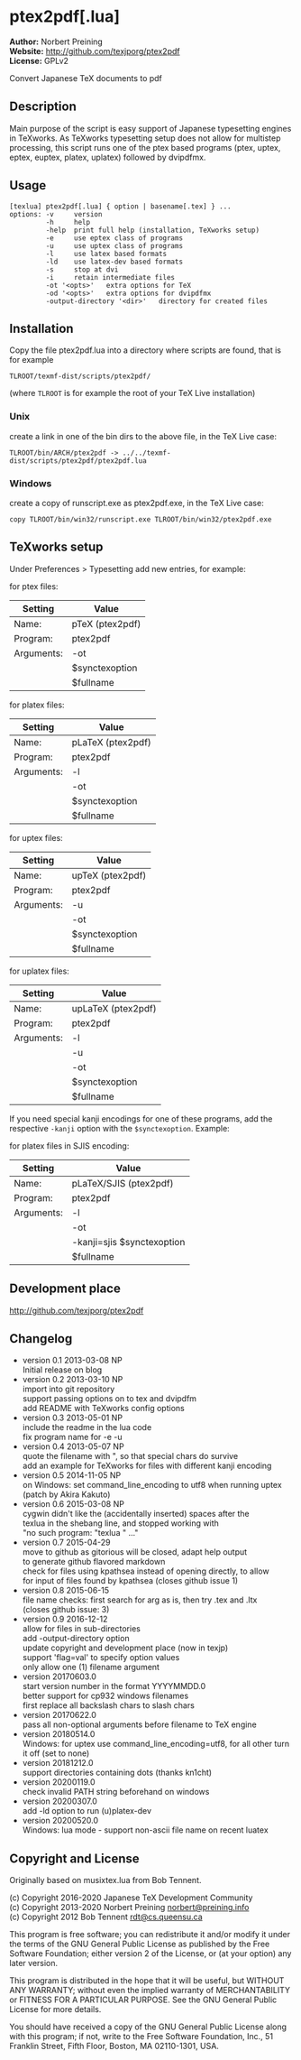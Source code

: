 # ptex2pdf[.lua] #

**Author:** Norbert Preining  
**Website:** http://github.com/texjporg/ptex2pdf  
**License:** GPLv2

Convert Japanese TeX documents to pdf

## Description ##

Main purpose of the script is easy support of Japanese typesetting
engines in TeXworks. As TeXworks typesetting setup does not allow
for multistep processing, this script runs one of the ptex based
programs (ptex, uptex, eptex, euptex, platex, uplatex) followed
by dvipdfmx.

## Usage ##

`````
[texlua] ptex2pdf[.lua] { option | basename[.tex] } ...
options: -v     version
         -h     help
         -help  print full help (installation, TeXworks setup)
         -e     use eptex class of programs
         -u     use uptex class of programs
         -l     use latex based formats
         -ld    use latex-dev based formats
         -s     stop at dvi
         -i     retain intermediate files
         -ot '<opts>'   extra options for TeX
         -od '<opts>'   extra options for dvipdfmx
         -output-directory '<dir>'   directory for created files
`````

## Installation ##

Copy the file ptex2pdf.lua into a directory where scripts are found,
that is for example

  `TLROOT/texmf-dist/scripts/ptex2pdf/`

(where `TLROOT` is for example the root of your TeX Live installation)

### Unix ###

create a link in one of the bin dirs to the above file, in the
TeX Live case:

  `TLROOT/bin/ARCH/ptex2pdf -> ../../texmf-dist/scripts/ptex2pdf/ptex2pdf.lua`

### Windows ###
create a copy of runscript.exe as ptex2pdf.exe, in the TeX Live case:

  `copy TLROOT/bin/win32/runscript.exe TLROOT/bin/win32/ptex2pdf.exe`

## TeXworks setup ##

Under Preferences > Typesetting add new entries, for example:

for ptex files:

| Setting     | Value              |
|-------------|--------------------|
| Name:       | pTeX (ptex2pdf)    |
| Program:    | ptex2pdf           |
| Arguments:  | -ot                |
|             | $synctexoption     |
|             | $fullname          |

for platex files:

| Setting     | Value              |
|-------------|--------------------|
| Name:       | pLaTeX (ptex2pdf)  |
| Program:    | ptex2pdf           |
| Arguments:  | -l                 |
|             | -ot                |
|             | $synctexoption     |
|             | $fullname          |

for uptex files:

| Setting     | Value              |
|-------------|--------------------|
| Name:       | upTeX (ptex2pdf)   |
| Program:    | ptex2pdf           |
| Arguments:  | -u                 |
|             | -ot                |
|             | $synctexoption     |
|             | $fullname          |

for uplatex files:

| Setting     | Value              |
|-------------|--------------------|
| Name:       | upLaTeX (ptex2pdf) |
| Program:    | ptex2pdf           |
| Arguments:  | -l                 |
|             | -u                 |
|             | -ot                |
|             | $synctexoption     |
|             | $fullname          |

If you need special kanji encodings for one of these programs,
add the respective `-kanji` option with the `$synctexoption`. Example:

for platex files in SJIS encoding:

| Setting     | Value                      |
|-------------|----------------------------|
| Name:       | pLaTeX/SJIS (ptex2pdf)     |
| Program:    | ptex2pdf                   |
| Arguments:  | -l                         |
|             | -ot                        |
|             | -kanji=sjis $synctexoption |
|             | $fullname                  |


## Development place ##

http://github.com/texjporg/ptex2pdf

## Changelog ##

- version 0.1  2013-03-08 NP  
  Initial release on blog
- version 0.2  2013-03-10 NP  
  import into git repository  
  support passing options on to tex and dvipdfm  
  add README with TeXworks config options
- version 0.3  2013-05-01 NP  
  include the readme in the lua code  
  fix program name for -e -u
- version 0.4  2013-05-07 NP  
  quote the filename with ", so that special chars do survive  
  add an example for TeXworks for files with different kanji encoding
- version 0.5  2014-11-05 NP  
  on Windows: set command_line_encoding to utf8 when running uptex  
  (patch by Akira Kakuto)
- version 0.6  2015-03-08 NP  
  cygwin didn't like the (accidentally inserted) spaces after the  
  texlua in the shebang line, and stopped working with  
    "no such program: "texlua  " ..."
- version 0.7 2015-04-29  
  move to github as gitorious will be closed, adapt help output  
  to generate github flavored markdown  
  check for files using kpathsea instead of opening directly, to allow  
  for input of files found by kpathsea (closes github issue 1)
- version 0.8 2015-06-15  
  file name checks: first search for arg as is, then try .tex and .ltx  
  (closes github issue: 3)
- version 0.9 2016-12-12  
  allow for files in sub-directories  
  add -output-directory option  
  update copyright and development place (now in texjp)  
  support 'flag=val' to specify option values  
  only allow one (1) filename argument
- version 20170603.0  
  start version number in the format YYYYMMDD.0  
  better support for cp932 windows filenames  
  first replace all backslash chars to slash chars
- version 20170622.0  
  pass all non-optional arguments before filename to TeX engine
- version 20180514.0  
  Windows: for uptex use command_line_encoding=utf8, for all other turn
  it off (set to none)
- version 20181212.0  
  support directories containing dots (thanks kn1cht)
- version 20200119.0  
  check invalid PATH string beforehand on windows
- version 20200307.0  
  add -ld option to run (u)platex-dev
- version 20200520.0  
  Windows: lua mode - support non-ascii file name on recent luatex

## Copyright and License ##

Originally based on musixtex.lua from Bob Tennent.

(c) Copyright 2016-2020 Japanese TeX Development Community  
(c) Copyright 2013-2020 Norbert Preining norbert@preining.info  
(c) Copyright 2012      Bob Tennent rdt@cs.queensu.ca  

This program is free software; you can redistribute it and/or modify it
under the terms of the GNU General Public License as published by the
Free Software Foundation; either version 2 of the License, or (at your
option) any later version.

This program is distributed in the hope that it will be useful,
but WITHOUT ANY WARRANTY; without even the implied warranty of
MERCHANTABILITY or FITNESS FOR A PARTICULAR PURPOSE. See the GNU General
Public License for more details.

You should have received a copy of the GNU General Public License along
with this program; if not, write to the Free Software Foundation, Inc.,
51 Franklin Street, Fifth Floor, Boston, MA 02110-1301, USA.

